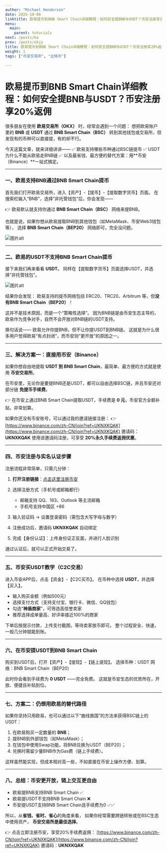 ```yaml
---
author: "Michael Henderson"
date: 2025-10-06
linktitle: 欧易提币到BNB Smart Chain详细教程：如何安全提BNB与USDT？币安注册享20%返佣
menu:
  main:
    parent: tutorials
next: /posts/ba
prev: /posts/okjy
title: 欧易提币到BNB Smart Chain详细教程：如何安全提BNB与USDT？币安注册享20%返佣
weight: 1
tags: ["币安交易所", "比特币"]

---
```

# 欧易提币到BNB Smart Chain详细教程：如何安全提BNB与USDT？币安注册享20%返佣

很多朋友在使用 **欧易交易所（OKX）** 时，经常会遇到一个问题：
想把欧易账户里的 **BNB** 或 **USDT** 通过 **BNB Smart Chain（BSC）** 转到其他钱包或交易所，但发现有的币种可以直接提，有的却不行。

今天这篇文章，就来详细讲讲——
✅ 欧易支持哪些币种通过BSC链提币
✅ USDT为什么不能从欧易走BNB链
✅ 以及最省钱、最方便的替代方案：用**币安（Binance）**一站式搞定。

---

### 一、欧易支持BNB通过BNB Smart Chain提币

首先我们打开欧易交易所，进入【资产】-【提币】-【提取数字货币】页面。
在搜索栏输入“BNB”，选择“非托管钱包”后，你会发现——

👉 欧易默认就支持你通过 **BNB Smart Chain（BSC）** 网络来提BNB。

也就是说，如果你想从欧易提取BNB到其他钱包（如MetaMask、币安Web3钱包等），
选择 **BNB Smart Chain（BEP20）** 网络即可，完全没问题。

![图片alt](https://i.mji.rip/2025/10/06/7904b7fe4c575b47bbe16633db829f37.png "图片title")

---

### 二、欧易的USDT不支持BNB Smart Chain提币

接下来我们再来看看 **USDT**。
同样在【提取数字货币】页面选择USDT，并选择“非托管钱包”。

![图片alt](https://i.mji.rip/2025/10/06/44671467381254e21960b78e2bd74c66.png "图片title")

结果你会发现：
欧易支持的提币网络包括 ERC20、TRC20、Arbitrum 等，但**没有BNB Smart Chain（BEP20）**！

这并不是技术原因，而是一个“策略性选择”。
因为BNB链是由币安生态主导的，欧易作为竞争对手，自然不会开放对BNB链的USDT支持。

换句话说——
欧易允许你提BNB，但不让你提USDT到BNB链。
这就是为什么很多用户觉得欧易“有点封闭”，而币安则“更开放”的原因之一。

---

### 三、解决方案一：直接用币安（Binance）

如果你想自由地提取 **USDT 到 BNB Smart Chain**，最简单、最方便的方式就是使用 **币安交易所**。

在币安里，无论你是要提BNB还是USDT，都可以自由选择BSC链，并且币安还对部分链 **免提币手续费**。

👉 在币安上通过BNB Smart Chain提取USDT，手续费是 **0 元**，币安官方全额补贴，非常划算。

如果你还没有币安账号，可以通过我的邀请链接注册：
👉 [https://www.binance.com/zh-CN/join?ref=UKNXKQAK](https://www.binance.com/zh-CN/join?ref=UKNXKQAK)
邀请码：**UKNXKQAK**
使用该邀请码注册，可享受 **20%永久手续费返佣优惠**。

---

### 四、币安注册与实名认证步骤

注册流程非常简单，只需几分钟：

1. **打开注册链接**：[点击这里注册币安](https://www.binance.com/zh-CN/join?ref=UKNXKQAK)
2. 选择注册方式（手机号或邮箱都行）

   * 邮箱支持 QQ、163、Outlook 等主流邮箱
   * 手机号支持中国区 +86
3. 输入验证码 → 设置登录密码（需包含大写字母与数字）
4. 注册成功后，邀请码 **UKNXKQAK** 自动绑定
5. 完成【身份认证】：上传身份证正反面，并进行人脸识别

通过认证后，就可以正式开始交易了。

---

### 五、币安买USDT教学（C2C交易）

进入币安APP后，点击【资金】-【C2C买币】。
在币种中选择 **USDT**，并选择【买入】。

* 输入购买金额（例如500元）
* 选择支付方式（支持支付宝、银行卡、微信、QQ钱包）
* 勾选“**神盾商家**”，可筛选高信誉卖家
* 推荐选择成单量高、好评率接近100%的商家

下单后按提示付款，上传支付截图，等待卖家放币即可。
整个过程安全、快速，一般几分钟就能到账。

---

### 六、在币安提USDT到BNB Smart Chain

购买到USDT后，打开【资产】-【提现】-【链上提现】。
选择币种：USDT
网络：BNB Smart Chain（BEP20）

此时你会看到手续费为 **0 USDT** ——完全免费。
这就是币安生态的优势所在，开放、便捷且补贴到位。

---

### 七、方案二：仍想用欧易的替代路径

如果你坚持只用欧易，也可以通过以下“曲线救国”的方法来获得BSC链上的USDT：

1. 在欧易购买一定数量的 **BNB**；
2. 提BNB到外部钱包（如MetaMask）；
3. 在钱包中使用Swap功能，将BNB兑换为USDT（BEP20）；
4. 兑换时需留少量BNB作为Gas费（链上手续费）。

这样虽然能实现，但成本相对高一些，不如直接在币安上操作方便、划算。

---

### 八、总结：币安更开放，链上交互更自由

* 欧易提BNB支持BNB Smart Chain ✅
* 欧易提USDT不支持BNB Smart Chain ❌
* 币安提USDT支持BNB Smart Chain且手续费为0 ✅✅

所以，从**省钱、省时、省心**的角度来看，
如果你经常需要跨链转账或在BSC生态中使用资产，
**币安交易所是最佳选择**。

👉 点击立即注册币安，享受20%手续费返佣：
[https://www.binance.com/zh-CN/join?ref=UKNXKQAK](https://www.binance.com/zh-CN/join?ref=UKNXKQAK)
邀请码：**UKNXKQAK**